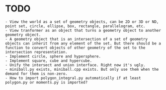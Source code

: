 TODO
====

    - View the world as a set of geometry objects, can be 2D or 3D or ND, point set, circle, ellipse, box, rectangle, parallelogram, etc.
    - View tranformer as an object that turns a geometry object to another geometry object.
    - A geometry object that is an intersection of a set of geometry objects can inherit from any element of the set. But there should be a function to convert objects of other geometry of the set to the intersection representation.
    - Implement circle, sphere and hypersphere.
    - Implement square, cube and hypercube.
    - Unify the intersect and union interface. Right now it's ugly.
    - miniball.py exists, miniball.cpp exists. But only use them when the demand for them is non-zero.
    - How to import polygon_integral.py automatically if at least polygon.py or moments.py is imported?
